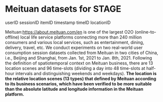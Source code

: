 # Meituan datasets for STAGE

userID   sessionID   itemID   timestamp   timeID   locationID


Meituan:https://about.meituan.com/en is one of the largest O2O (online-to-offline) local life service platforms connecting more than 240 million consumers and various local services, such as entertainment, dining, delivery, travel, etc.
We conduct experiments on two real-world user consumption session datasets collected from Meituan in two cities of China, i.e., Beijing and Shanghai, from Jan. 1st, 2021 to Jan. 8th, 2021. Following the definition of spatiotemporal context on Meituan business, there are 13 location scenes and 96 time-slots (dividing a day into 48 time-slots at half-hour intervals and distinguishing weekends and weekdays).
**The location is the relative location scenes (13 types) that defined by Meituan according to its business scenarios, which have been verified to be more suitable than the absolute latitude and longitude information in the Meituan platform.**
